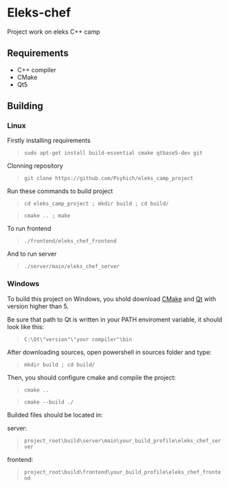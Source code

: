 # Eleks-chef
Project work on eleks C++ camp

## Requirements
* C++ compiler
* CMake
* Qt5

## Building
### Linux
Firstly installing requirements
> `sudo apt-get install build-essential cmake qtbase5-dev git`

Clonning repository
> `git clone https://github.com/Psyhich/eleks_camp_project`

Run these commands to build project
> `cd eleks_camp_project ; mkdir build ; cd build/`

> `cmake .. ; make`

To run frontend
> `./frontend/eleks_chef_frontend`

And to run server
> `./server/main/eleks_chef_server`

### Windows
To build this project on Windows, you shold download [CMake](https://cmake.org/download/) and [Qt](https://www.qt.io/download-open-source) with version higher than 5. 

Be sure that path to Qt is written in your PATH enviroment variable, it should look like this:

> `C:\Qt\"version"\"your compiler"\bin`

After downloading sources, open powershell in sources folder and type:

> `mkdir build ; cd build/`

Then, you should configure cmake and compile the project:

> `cmake ..`

> `cmake --build ./`

Builded files should be located in:

server:
> `project_root\build\server\main\your_build_profile\eleks_chef_server`

frontend:
> `project_root\build\frontend\your_build_profile\eleks_chef_frontend`
